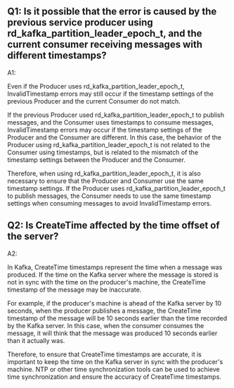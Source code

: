

## Q1: Is it possible that the error is caused by the previous service producer using rd_kafka_partition_leader_epoch_t, and the current consumer receiving messages with different timestamps?

A1: 

Even if the Producer uses rd_kafka_partition_leader_epoch_t, InvalidTimestamp errors may still occur if the timestamp settings of the previous Producer and the current Consumer do not match.

If the previous Producer used rd_kafka_partition_leader_epoch_t to publish messages, and the Consumer uses timestamps to consume messages, InvalidTimestamp errors may occur if the timestamp settings of the Producer and the Consumer are different. In this case, the behavior of the Producer using rd_kafka_partition_leader_epoch_t is not related to the Consumer using timestamps, but is related to the mismatch of the timestamp settings between the Producer and the Consumer.

Therefore, when using rd_kafka_partition_leader_epoch_t, it is also necessary to ensure that the Producer and Consumer use the same timestamp settings. If the Producer uses rd_kafka_partition_leader_epoch_t to publish messages, the Consumer needs to use the same timestamp settings when consuming messages to avoid InvalidTimestamp errors.


## Q2: Is CreateTime affected by the time offset of the server?

A2: 

In Kafka, CreateTime timestamps represent the time when a message was produced. If the time on the Kafka server where the message is stored is not in sync with the time on the producer's machine, the CreateTime timestamp of the message may be inaccurate.

For example, if the producer's machine is ahead of the Kafka server by 10 seconds, when the producer publishes a message, the CreateTime timestamp of the message will be 10 seconds earlier than the time recorded by the Kafka server. In this case, when the consumer consumes the message, it will think that the message was produced 10 seconds earlier than it actually was.

Therefore, to ensure that CreateTime timestamps are accurate, it is important to keep the time on the Kafka server in sync with the producer's machine. NTP or other time synchronization tools can be used to achieve time synchronization and ensure the accuracy of CreateTime timestamps.